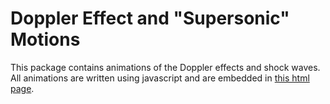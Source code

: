 # Doppler Effect and "Supersonic" Motions

This package contains animations of the Doppler effects and shock waves. 
All animations are written using javascript and are embedded in [this html 
page](https://ytliu0.github.io/Doppler-Effect-and-Supersonic-Motions).
